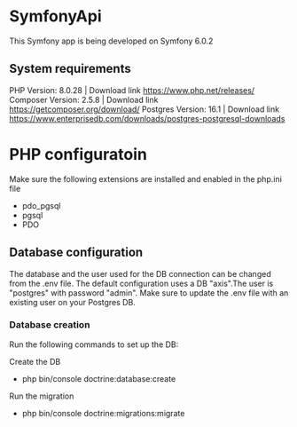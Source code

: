 # SymfonyApi

This Symfony app is being developed on Symfony 6.0.2

## System requirements

PHP Version: 8.0.28 | Download link https://www.php.net/releases/
Composer Version: 2.5.8 | Download link https://getcomposer.org/download/
Postgres Version: 16.1 | Download link https://www.enterprisedb.com/downloads/postgres-postgresql-downloads

# PHP configuratoin

Make sure the following extensions are installed and enabled in the php.ini file

- pdo_pgsql
- pgsql
- PDO

## Database configuration

The database and the user used for the DB connection can be changed from the .env file. 
The default configuration uses a DB "axis".The user is "postgres" with password "admin". Make sure to update the .env file with an existing user on your Postgres DB.

### Database creation

Run the following commands to set up the DB:

Create the DB
- php bin/console doctrine:database:create

Run the migration
- php bin/console doctrine:migrations:migrate